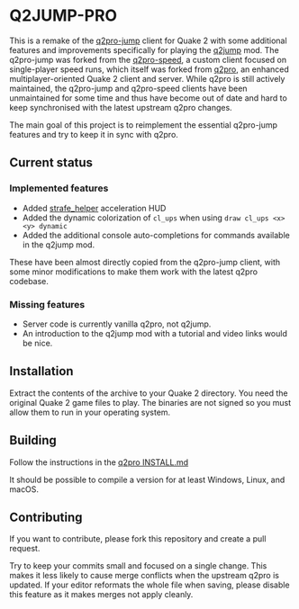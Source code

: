 # Q2JUMP-PRO

This is a remake of the [q2pro-jump](https://github.com/TotallyMehis/q2pro-jump)
client for Quake 2 with some additional features and improvements specifically
for playing the [q2jump](http://q2jump.net) mod. The q2pro-jump was forked
from the [q2pro-speed](https://github.com/kugelrund/q2pro-speed), a custom client
focused on single-player speed runs, which itself was forked from
[q2pro](https://github.com/skullernet/q2pro), an enhanced multiplayer-oriented
Quake 2 client and server. While q2pro is still actively maintained, the
q2pro-jump and q2pro-speed clients have been unmaintained for some time and
thus have become out of date and hard to keep synchronised with the latest
upstream q2pro changes.

The main goal of this project is to reimplement the essential q2pro-jump 
features and try to keep it in sync with q2pro.

## Current status

### Implemented features

- Added [strafe_helper](https://github.com/kugelrund/strafe_helper) acceleration
  HUD
- Added the dynamic colorization of `cl_ups` when using
  `draw cl_ups <x> <y> dynamic`
- Added the additional console auto-completions for commands available in the
  q2jump mod.

These have been almost directly copied from the q2pro-jump client, with some
minor modifications to make them work with the latest q2pro codebase.

### Missing features

- Server code is currently vanilla q2pro, not q2jump.
- An introduction to the q2jump mod with a tutorial and video links would be
  nice.

## Installation

Extract the contents of the archive to your Quake 2 directory. You need the
original Quake 2 game files to play. The binaries are not signed so you must
allow them to run in your operating system.

## Building

Follow the instructions in the
[q2pro INSTALL.md](https://github.com/skullernet/q2pro/blob/master/INSTALL.md)

It should be possible to compile a version for at least Windows, Linux, and
macOS.

## Contributing

If you want to contribute, please fork this repository and create a pull
request.

Try to keep your commits small and focused on a single change. This makes
it less likely to cause merge conflicts when the upstream q2pro is updated.
If your editor reformats the whole file when saving, please disable this
feature as it makes merges not apply cleanly.
